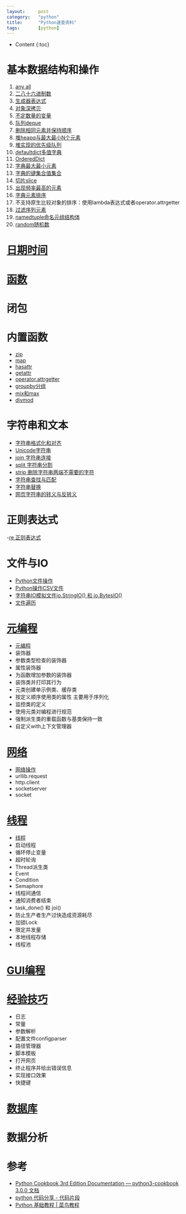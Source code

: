 ```yaml
---
layout:		post
category:	"python"
title:		"Python速查资料"
tags:		[python]
---
```

- Content
{:toc}

# 基本数据结构和操作
1. [any all](./python-any-all.html)
1. [二八十六进制数](./python-0b0o0x.html)
1. [生成器表达式](./python-generator.html)
1. [对象深拷贝](./python-deepcopy.html)
1. [不定数量的变量](./python-var-arg.html)
1. [队列deque](./python-deque.html)
1. [删除相同元素并保持顺序](./python-deque.html)
1. [堆heapq与最大最小N个元素](./python-heapq.html)
1. [堆实现的优先级队列](./python-heapq.html)
1. [defaultdict多值字典](./python-defaultdict.html)
1. [OrderedDict](./python-ordereddict.html)
1. [字典最大最小元素](./python-dict.html)
1. [字典的键集合值集合](./python-dict.html)
1. [切片slice](./python-slice.html)
1. [出现频率最高的元素](./python-counter.html)
1. [字典元素排序](./python-sorted.html)
1. 不支持原生比较对象的排序：使用lambda表达式或者operator.attrgetter
1. [过滤序列元素](./python-filt-item.html)
1. [namedtuple命名元组结构体](./python-namedtuple.html)
1. [random随机数](./python-random.html)


# [日期时间](./python-datetime.html)

# [函数](./python-function.html)
# 闭包

# 内置函数
- [zip](./python-zip.html)
- [map](./python-map.html)
- [hasattr](./python-hasattr.html)
- [getattr](./python-getattr.html)
- [operator.attrgetter](./python-attrgetter.html)
- [groupby分组](./python-groupby.html)
- [mix和max](./python-min-max.html)
- [divmod](./python-divmod.html)

# 字符串和文本
- [字符串格式化和对齐](./python-format.html)
- [Unicode字符串](./python-unicode.html)
- [join 字符串连接](./python-join.html)
- [split 字符串分割](./python-split.html)
- [strip 删除字符串两端不需要的字符](./python-strip.html)
- [字符串查找与匹配](./python-string-find.html)
- [字符串替换](./python-string.replace.html)
- [网页字符串的转义与反转义](./python-escape.html)

# 正则表达式
-[re 正则表达式](./python-re.html)

# 文件与IO
- [Python文件操作](./python-file.html)
- [Python操作CSV文件](./python-csv.html)
- [字符串IO模拟文件io.StringIO() 和 io.BytesIO()](./python-stringio-bytesio.html)
- [文件遍历](./python-glob.html)

# [元编程](./python-meta.html)
- [元编程](./python-meta.html)
- 装饰器
- 参数类型检查的装饰器
- 属性装饰器
- 为函数增加参数的装饰器
- 装饰类并打印其行为
- 元类创建单示例类、缓存类
- 按定义顺序使用类的属性 主要用于序列化
- 监控类的定义
- 使用元类对编程进行规范
- 强制派生类的重载函数与基类保持一致
- 自定义with上下文管理器

# [网络](./python-net.html)
- [网络操作](./python-net.html)
- urllib.request
- http.client
- socketserver
- socket

# [线程](./python-thread.html)
- [线程](./python-thread.html)
- 启动线程
- 循环停止变量
- 超时轮询
- Thread派生类
- Event
- Condition
- Semaphore
- 线程间通信
- 通知消费者结束
- task_done() 和 joi()
- 防止生产者生产过快造成资源耗尽
- 加锁Lock
- 限定并发量
- 本地线程存储
- 线程池

# [GUI编程](./python-gui.html)

# [经验技巧](./python-snippet.html)
- 日志
- 常量
- 参数解析
- 配置文件configparser
- 路径管理器
- 脚本模板
- 打开网页
- 终止程序并给出错误信息
- 实现接口效果
- 快捷键

# [数据库](./python-database.html)


# 数据分析


# 参考
- [Python Cookbook 3rd Edition Documentation — python3\-cookbook 3\.0\.0 文档](https://python3-cookbook.readthedocs.io/zh_CN/latest/)
- [python 代码分享 \- 代码片段](http://www.phpxs.com/code/python/)
- [Python 基础教程 \| 菜鸟教程](http://www.runoob.com/python/python-tutorial.html)

```python

```